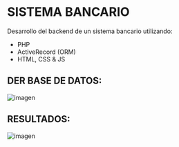 # SISTEMA BANCARIO
Desarrollo del backend de un sistema bancario utilizando: 
  * PHP
  * ActiveRecord (ORM)
  * HTML, CSS & JS

## DER BASE DE DATOS: 
![imagen](https://github.com/ronaldborja/backendbanco/assets/75533154/df127d0b-e31b-4fe1-87d5-b43c3ab219f1)

## RESULTADOS:
![imagen](https://github.com/ronaldborja/backendbanco/assets/75533154/15b591c9-5b33-4496-91b2-8c85abf660d7)
